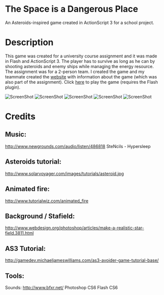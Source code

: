 # The Space is a Dangerous Place
An Asteroids-inspired game created in ActionScript 3 for a school project.

# Description

This game was created for a university course assignment and it was made in Flash and ActionScript 3. The player has to survive as long as he can by shooting asteroids and enemy ships while managing the energy resource. The assignment was for a 2-person team. I created the game and my teammate created the [website](http://vitor-eid-2012-1.deviantart.com/art/The-Space-is-a-Dangerous-Place-Website-328241505) with information about the game (which was also part of the assignment).
Click [here](http://vitor-eid-2012-1.deviantart.com/art/The-Space-is-a-dangerous-place-328238719) to play the game (requires the Flash plugin).

![ScreenShot](https://raw.github.com/vitorog/the-space-is-a-dangerous-place/master/screenshots/space0.png "Main Menu")
![ScreenShot](https://raw.github.com/vitorog/the-space-is-a-dangerous-place/master/screenshots/space1.png "Game Start")
![ScreenShot](https://raw.github.com/vitorog/the-space-is-a-dangerous-place/master/screenshots/space2.png "Gameplay 1")
![ScreenShot](https://raw.github.com/vitorog/the-space-is-a-dangerous-place/master/screenshots/space3.png "Gameplay 2")
![ScreenShot](https://raw.github.com/vitorog/the-space-is-a-dangerous-place/master/screenshots/space4.png "Game Over")

# Credits

## Music:
http://www.newgrounds.com/audio/listen/486818
SteNcils - Hypersleep

## Asteroids tutorial:
http://www.solarvoyager.com/images/tutorials/asteroid.jpg

## Animated fire:
http://www.tutorialwiz.com/animated_fire

## Background / Stafield:
http://www.webdesign.org/photoshop/articles/make-a-realistic-star-field.3811.html

## AS3 Tutorial:
http://gamedev.michaeljameswilliams.com/as3-avoider-game-tutorial-base/

## Tools:
Sounds: http://www.bfxr.net/
Photoshop CS6
Flash CS6